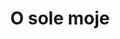 ---
layout: archive_film
permalink: en/archive/2021/long-short/o-sole-moje

title: O sole moje
director: Jure Dostal
country: Slovenia
description: Long married couple lives in the old red Škoda on the top of the hill. They live happily till one day, out of the blue, a blue Škoda passes. This is when the man finds out they are not synchronised anymore.
category: long-short
image_folder: images/films/archive/2021/long-short/o-sole-moje
is_winner: false
submission_year: 2021
lang: en
---